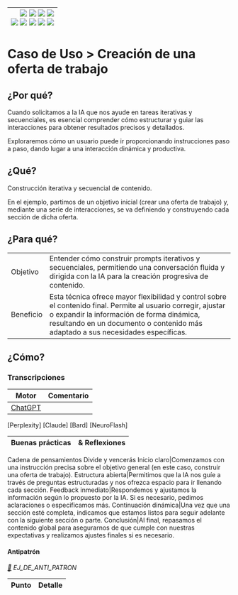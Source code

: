 <div align=right>

|[![](https://img.shields.io/badge/-Inicio-FFF?style=flat&logo=Emlakjet&logoColor=black)](/README.md) [![](https://img.shields.io/badge/-Introducción-FFF?style=flat&logo=abbrobotstudio&logoColor=black)](/documentos/intro.md) [![](https://img.shields.io/badge/-Modelos_de_lenguaje-FFF?style=flat&logo=LiveChat&logoColor=black)](/documentos/LLMs.md) [![](https://img.shields.io/badge/-Panorámica-FFF?style=flat&logo=openstreetmap&logoColor=black)](/documentos/panoramica.md)<br>  [![](https://img.shields.io/badge/-Prompts-FFF?style=flat&logo=Proton&logoColor=black)](/documentos/prompts/README.md) [![](https://img.shields.io/badge/-Ing,_de_prompts-FFF?style=flat&logo=googleearthengine&logoColor=black)](/documentos/ingenieriaDePrompts/README.md) [![](https://img.shields.io/badge/-Patrones-FFF?style=flat&logo=textpattern&logoColor=black)](/documentos/ingenieriaDePrompts/patrones/README.md) [![](https://img.shields.io/badge/8vP-FFF?style=flat&logo=v8&logoColor=black)](/documentos/prompts/mejoresPracticas/8virtudesDelPrompting.md) [![](https://img.shields.io/badge/-Casos_de_uso-FFF?style=flat&logo=gitbook&logoColor=black)](/documentos/casosDeUso/README.md)|
|-:|

</div>

# Caso de Uso > Creación de una oferta de trabajo

## ¿Por qué?

Cuando solicitamos a la IA que nos ayude en tareas iterativas y secuenciales, es esencial comprender cómo estructurar y guiar las interacciones para obtener resultados precisos y detallados.

Exploraremos cómo un usuario puede ir proporcionando instrucciones paso a paso, dando lugar a una interacción dinámica y productiva.

## ¿Qué?

Construcción iterativa y secuencial de contenido. 

En el ejemplo, partimos de un objetivo inicial (crear una oferta de trabajo) y, mediante una serie de interacciones, se va definiendo y construyendo cada sección de dicha oferta.

## ¿Para qué?

| | |
|-|-|
Objetivo|Entender cómo construir prompts iterativos y secuenciales, permitiendo una conversación fluida y dirigida con la IA para la creación progresiva de contenido.
Beneficio|Esta técnica ofrece mayor flexibilidad y control sobre el contenido final. Permite al usuario corregir, ajustar o expandir la información de forma dinámica, resultando en un documento o contenido más adaptado a sus necesidades específicas.

## ¿Cómo?

### Transcripciones
<!-- TODO: #8 Extender el ejemplo a los demás modelos -->

|Motor|Comentario|
|-|-|
[ChatGPT](https://chat.openai.com/share/903b886f-449a-4442-85a2-f20e2a7cbc4e)|
[Perplexity]
[Claude]
[Bard]
[NeuroFlash]

|Buenas prácticas|& Reflexiones
|-|-|
Cadena de pensamientos
Divide y vencerás
Inicio claro|Comenzamos con una instrucción precisa sobre el objetivo general (en este caso, construir una oferta de trabajo).
Estructura abierta|Permitimos que la IA nos guíe a través de preguntas estructuradas y nos ofrezca espacio para ir llenando cada sección.
Feedback inmediato|Respondemos y ajustamos la información según lo propuesto por la IA. Si es necesario, pedimos aclaraciones o especificamos más.
Continuación dinámica|Una vez que una sección esté completa, indicamos que estamos listos para seguir adelante con la siguiente sección o parte.
Conclusión|Al final, repasamos el contenido global para asegurarnos de que cumple con nuestras expectativas y realizamos ajustes finales si es necesario.



#### Antipatrón

*[:link:]() EJ_DE_ANTI_PATRON*

|Punto|Detalle|
|-|-|
